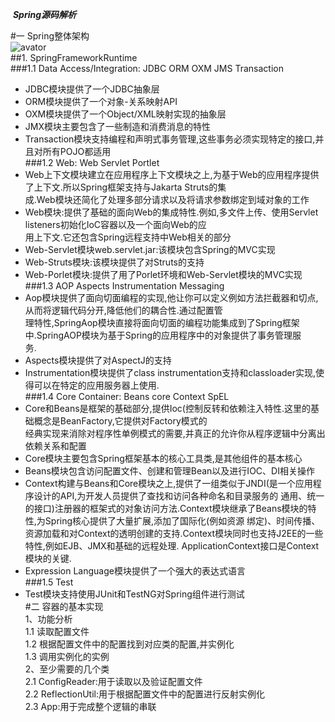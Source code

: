 ​                         ***Spring源码解析***

#一 Spring整体架构  
![avator](../spring-framework-master/image/spring.jpg)  
##1.  SpringFrameworkRuntime  
###1.1  Data Access/Integration: JDBC ORM OXM JMS Transaction  
* JDBC模块提供了一个JDBC抽象层  
*  ORM模块提供了一个对象-关系映射API  
* OXM模块提供了一个Object/XML映射实现的抽象层  
* JMX模块主要包含了一些制造和消费消息的特性  
* Transaction模块支持编程和声明式事务管理,这些事务必须实现特定的接口,并且对所有POJO都适用  
###1.2 Web: Web Servlet Portlet  
* Web上下文模块建立在应用程序上下文模块之上,为基于Web的应用程序提供了上下文.所以Spring框架支持与Jakarta Struts的集  
成.Web模块还简化了处理多部分请求以及将请求参数绑定到域对象的工作      
* Web模块:提供了基础的面向Web的集成特性.例如,多文件上传、使用Servlet listeners初始化IoC容器以及一个面向Web的应  
用上下文.它还包含Spring远程支持中Web相关的部分  
* Web-Servlet模块web.servlet.jar:该模块包含Spring的MVC实现  
*  Web-Struts模块:该模块提供了对Struts的支持  
* Web-Porlet模块:提供了用了Porlet环境和Web-Servlet模块的MVC实现  
###1.3 AOP Aspects Instrumentation Messaging  
* Aop模块提供了面向切面编程的实现,他让你可以定义例如方法拦截器和切点,从而将逻辑代码分开,降低他们的耦合性.通过配置管  
理特性,SpringAop模块直接将面向切面的编程功能集成到了Spring框架中.SpringAOP模块为基于Spring的应用程序中的对象提供了事务管理服  
务.  
* Aspects模块提供了对AspectJ的支持    
* Instrumentation模块提供了class instrumentation支持和classloader实现,使得可以在特定的应用服务器上使用.  
###1.4 Core Container: Beans core Context SpEL  
* Core和Beans是框架的基础部分,提供Ioc(控制反转和依赖注入特性.这里的基础概念是BeanFactory,它提供对Factory模式的  
经典实现来消除对程序性单例模式的需要,并真正的允许你从程序逻辑中分离出依赖关系和配置  
* Core模块主要包含Spring框架基本的核心工具类,是其他组件的基本核心  
* Beans模块包含访问配置文件、创建和管理Bean以及进行IOC、DI相关操作  
* Context构建与Beans和Core模块之上,提供了一组类似于JNDI(是一个应用程序设计的API,为开发人员提供了查找和访问各种命名和目录服务的
通用、统一的接口)注册器的框架式的对象访问方法.Context模块继承了Beans模块的特性,为Spring核心提供了大量扩展,添加了国际化(例如资源
绑定)、时间传播、资源加载和对Context的透明创建的支持.Context模块同时也支持J2EE的一些特性,例如EJB、JMX和基础的远程处理.
ApplicationContext接口是Context模块的关键.  
* Expression Language模块提供了一个强大的表达式语言  
###1.5 Test  
* Test模块支持使用JUnit和TestNG对Spring组件进行测试  
#二 容器的基本实现   
    1、功能分析  
        1.1 读取配置文件  
        1.2 根据配置文件中的配置找到对应类的配置,并实例化  
        1.3 调用实例化的实例  
    2、至少需要的几个类  
        2.1 ConfigReader:用于读取以及验证配置文件  
        2.2 ReflectionUtil:用于根据配置文件中的配置进行反射实例化  
        2.3 App:用于完成整个逻辑的串联  

